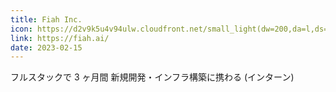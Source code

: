 ```yaml
---
title: Fiah Inc.
icon: https://d2v9k5u4v94ulw.cloudfront.net/small_light(dw=200,da=l,ds=s,cc=FFFFFF)/assets/images/11959575/original/7893f36c-d316-4ae6-a0cf-53fbbf616827?1674723770
link: https://fiah.ai/
date: 2023-02-15
---
```


フルスタックで 3 ヶ月間 新規開発・インフラ構築に携わる
(インターン)
